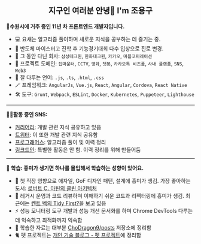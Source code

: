 <h2 align="center">지구인 여러분 안녕👋 I'm 조용구</h2>

**👋수원시에 거주 중인 11년 차 프론트엔드 개발자입니다.**
- 💻 요새는 알고리즘 풀이하며 새로운 지식을 공부하는 데 즐기는 중.
- 🎯 반도체 마이스터고 진학 후 기능경기대회 다수 입상으로 진로 변경.
- 💼 그 동안 다닌 회사: `삼성테크윈`, `한화테크윈`, `카카오`, `마플코퍼레이션`
- 📝 프로젝트 도메인: `칩마운터`, `CCTV`, `영화`, `챗봇`, `카카오톡 비즈폼`, `사내 플랫폼`, `SNS`, `Web3`
- 🏹 잘 다루는 언어: `.js`, `.ts`, `.html`, `.css`
- 🪄 프레임워크: `AngularJs`, `Vue.js`, `React`, `Angular`, `Cordova`, `React Native`
- 🛠️ 도구: `Grunt`, `Webpack`, `ESLint`, `Docker`, `Kubernetes`, `Puppeteer`, `Lighthouse`

---
**🧑‍💻활동 중인 SNS:**
- [커리어리](https://careerly.co.kr/profiles/617720): 개발 관련 지식 공유하고 있음
- [트위터](https://twitter.com/ChoDragon9): 이 또한 개발 관련 지식 공유함
- [프로그래머스](https://career.programmers.co.kr/pr/155864_8345): 알고리즘 풀이 및 이력 정리
- [링크드인](https://www.linkedin.com/in/yongku-cho): 특별한 활동은 안 함. 이력 정리를 위해 만들어둠

---
**📝 학습: 흥미가 생기면 하나를 몰입해서 학습하는 성향이 있어요.**
- 🧱 첫 직장 영향으로 애자일, GoF 디자인 패턴, 설계에 흥미가 생김. 가장 좋아하는 도서: [로버트 C. 마틴의 클린 아키텍처](https://www.yes24.com/Product/Goods/77283734)
- 🌈 레거시 운영과 코드 리뷰하며 이해하기 쉬운 코드과 리팩터링에 흥미가 생김. 최근에는 [켄트 벡의 Tidy First?](https://www.yes24.com/Product/Goods/125921718)을 보고 있음
- ⚡ 성능 모니터링 도구 개발과 성능 개선 문서화를 하며 Chrome DevTools 다루는 데 익숙하고 최적화까지 익숙함
- 📒 학습한 자료는 대부분 [ChoDragon9/posts](https://github.com/ChoDragon9/posts/wiki) 저장소에 정리함
- 🐈 펫 프로젝트는 [개인 기술 블로그 - 펫 프로젝트](https://the-next-web-research-lab.github.io/fe-dev/pet-project.html)에 정리함
